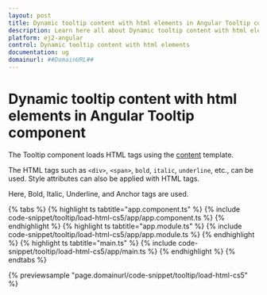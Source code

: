 ```yaml
---
layout: post
title: Dynamic tooltip content with html elements in Angular Tooltip component | Syncfusion
description: Learn here all about Dynamic tooltip content with html elements in Syncfusion Angular Tooltip component of Syncfusion Essential JS 2 and more.
platform: ej2-angular
control: Dynamic tooltip content with html elements 
documentation: ug
domainurl: ##DomainURL##
---
```


# Dynamic tooltip content with html elements in Angular Tooltip component

The Tooltip component loads HTML tags using the [content](https://ej2.syncfusion.com/angular/documentation/tooltip/content/) template.

The HTML tags such as `<div>`, `<span>`, `bold`, `italic`, `underline`, etc., can be used. Style attributes can also be applied with HTML tags.

Here, Bold, Italic, Underline, and Anchor tags are used.

{% tabs %}
{% highlight ts tabtitle="app.component.ts" %}
{% include code-snippet/tooltip/load-html-cs5/app/app.component.ts %}
{% endhighlight %}
{% highlight ts tabtitle="app.module.ts" %}
{% include code-snippet/tooltip/load-html-cs5/app/app.module.ts %}
{% endhighlight %}
{% highlight ts tabtitle="main.ts" %}
{% include code-snippet/tooltip/load-html-cs5/app/main.ts %}
{% endhighlight %}
{% endtabs %}
  
{% previewsample "page.domainurl/code-snippet/tooltip/load-html-cs5" %}
